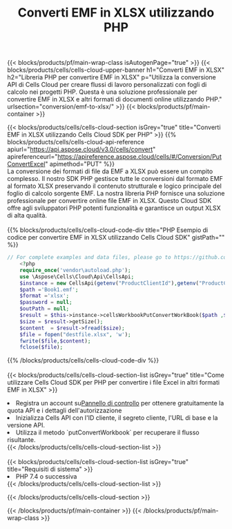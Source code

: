 ﻿---
title:  Converti EMF in XLSX utilizzando PHP
description:  Utilizzando Aspose.Cells Cloud SDK per PHP per convertire un file in formato EMF in un file in formato XLSX.
---
{{< blocks/products/pf/main-wrap-class isAutogenPage="true" >}}
{{< blocks/products/cells/cells-cloud-upper-banner h1="Converti EMF in XLSX" h2="Libreria PHP per convertire EMF in XLSX" p="Utilizza la conversione API di Cells Cloud per creare flussi di lavoro personalizzati con fogli di calcolo nei progetti PHP. Questa è una soluzione professionale per convertire EMF in XLSX e altri formati di documenti online utilizzando PHP." urlsection="conversion/emf-to-xlsx/" >}}
{{< blocks/products/pf/main-container >}}

{{< blocks/products/cells/cells-cloud-section isGrey="true" title="Converti EMF in XLSX utilizzando Cells Cloud SDK per PHP" >}}
{{% blocks/products/cells/cells-cloud-api-reference apiurl="https://api.aspose.cloud/v3.0/cells/convert" apireferenceurl="https://apireference.aspose.cloud/cells/#/Conversion/PutConvertExcel" apimethod="PUT" %}}
<br/>
La conversione dei formati di file da EMF a XLSX può essere un compito complesso. Il nostro SDK PHP gestisce tutte le conversioni dal formato EMF al formato XLSX preservando il contenuto strutturale e logico principale del foglio di calcolo sorgente EMF. La nostra libreria PHP fornisce una soluzione professionale per convertire online file EMF in XLSX. Questo Cloud SDK offre agli sviluppatori PHP potenti funzionalità e garantisce un output XLSX di alta qualità.
<br/>
<br/>
{{% blocks/products/cells/cells-cloud-code-div title="PHP Esempio di codice per convertire EMF in XLSX utilizzando Cells Cloud SDK" gistPath="" %}}
 
```php
// For complete examples and data files, please go to https://github.com/aspose-cells-cloud/aspose-cells-cloud-php/
    <?php
    require_once('vendor\autoload.php');
    use \Aspose\Cells\Cloud\Api\CellsApi;
    $instance = new CellsApi(getenv("ProductClientId"),getenv("ProductClientSecret"));
    $path ='Book1.emf';    
    $format ='xlsx';
    $password = null;
    $outPath = null;      
    $result = $this->instance->cellsWorkbookPutConvertWorkBook($path ,$format, $password,  $outPath);
    $size = $result->getSize();
    $content  = $result->fread($size);
    $file = fopen("destfile.xlsx", 'w');
    fwrite($file,$content);
    fclose($file);
```
 
{{% /blocks/products/cells/cells-cloud-code-div %}}
<br/>
<br/>
{{< blocks/products/cells/cells-cloud-section-list isGrey="true" title="Come utilizzare Cells Cloud SDK per PHP per convertire i file Excel in altri formati EMF in XLSX" >}}
<li> Registra un account su<a href="https://dashboard.aspose.cloud/">Pannello di controllo</a> per ottenere gratuitamente la quota API e i dettagli dell'autorizzazione</li>
<li>Inizializza Cells API con l'ID cliente, il segreto cliente, l'URL di base e la versione API.</li>
<li>Utilizza il metodo `putConvertWorkbook` per recuperare il flusso risultante.</li>
{{< /blocks/products/cells/cells-cloud-section-list >}}
<br/>
<br/>
{{< blocks/products/cells/cells-cloud-section-list isGrey="true" title="Requisiti di sistema" >}}
<li>PHP 7.4 o successiva</li>
{{< /blocks/products/cells/cells-cloud-section-list >}}

{{< /blocks/products/cells/cells-cloud-section >}}

{{< /blocks/products/pf/main-container >}}
{{< /blocks/products/pf/main-wrap-class >}}
